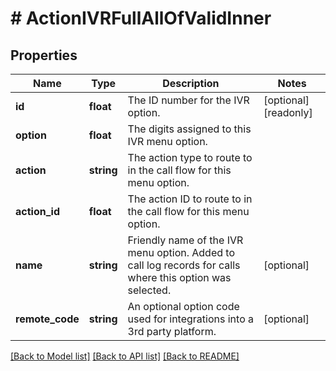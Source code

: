 # # ActionIVRFullAllOfValidInner

## Properties

Name | Type | Description | Notes
------------ | ------------- | ------------- | -------------
**id** | **float** | The ID number for the IVR option. | [optional] [readonly]
**option** | **float** | The digits assigned to this IVR menu option. |
**action** | **string** | The action type to route to in the call flow for this menu option. |
**action_id** | **float** | The action ID to route to in the call flow for this menu option. |
**name** | **string** | Friendly name of the IVR menu option. Added to call log records for calls where this option was selected. | [optional]
**remote_code** | **string** | An optional option code used for integrations into a 3rd party platform. | [optional]

[[Back to Model list]](../../README.md#models) [[Back to API list]](../../README.md#endpoints) [[Back to README]](../../README.md)
